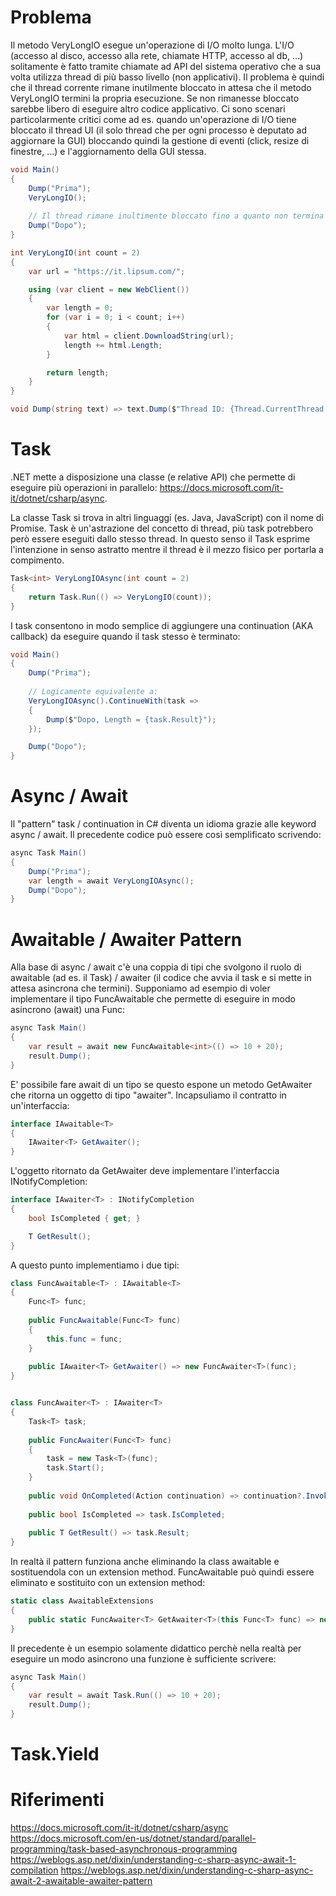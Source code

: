 # Problema
Il metodo VeryLongIO esegue un'operazione di I/O molto lunga. L'I/O (accesso al disco, accesso alla rete, chiamate HTTP, accesso al db, ...) solitamente è fatto tramite chiamate ad API del sistema operativo che a sua volta utilizza thread di più basso livello (non applicativi). Il problema è quindi che il thread corrente rimane inutilmente bloccato in attesa che il metodo VeryLongIO termini la propria esecuzione. Se non rimanesse bloccato sarebbe libero di eseguire altro codice applicativo. 
Ci sono scenari particolarmente critici come ad es. quando un'operazione di I/O tiene bloccato il thread UI (il solo thread che per ogni processo è deputato ad aggiornare la GUI) bloccando quindi la gestione di eventi (click, resize di finestre, ...) e l'aggiornamento della GUI stessa.

```csharp
void Main()
{
	Dump("Prima");
	VeryLongIO();
	
	// Il thread rimane inultimente bloccato fino a quanto non termina l'operazione di IO (VeryLongIO).
	Dump("Dopo");
}

int VeryLongIO(int count = 2)
{
	var url = "https://it.lipsum.com/";

	using (var client = new WebClient())
	{
		var length = 0;
		for (var i = 0; i < count; i++)
		{
			var html = client.DownloadString(url);
			length += html.Length;
		}

		return length;
	}
}

void Dump(string text) => text.Dump($"Thread ID: {Thread.CurrentThread.ManagedThreadId}");
```

# Task
.NET mette a disposizione una classe (e relative API) che permette di eseguire più operazioni in parallelo: https://docs.microsoft.com/it-it/dotnet/csharp/async.

La classe Task si trova in altri linguaggi (es. Java, JavaScript) con il nome di Promise.
Task è un'astrazione del concetto di thread, più task potrebbero però essere eseguiti dallo stesso thread. In questo senso il Task esprime l'intenzione in senso astratto mentre il thread è il mezzo fisico per portarla a compimento.

```csharp
Task<int> VeryLongIOAsync(int count = 2)
{
	return Task.Run(() => VeryLongIO(count));
}
```

I task consentono in modo semplice di aggiungere una continuation (AKA callback) da eseguire quando il task stesso è terminato:

```csharp
void Main()
{
	Dump("Prima");
  
	// Logicamente equivalente a:
	VeryLongIOAsync().ContinueWith(task =>
	{
		Dump($"Dopo, Length = {task.Result}");
	});

	Dump("Dopo");
}
```

# Async / Await

Il "pattern" task / continuation in C# diventa un idioma grazie alle keyword async / await. Il precedente codice può essere così semplificato scrivendo:

```csharp
async Task Main()
{
	Dump("Prima");
	var length = await VeryLongIOAsync();
	Dump("Dopo");
}
```

# Awaitable / Awaiter Pattern

Alla base di async / await c'è una coppia di tipi che svolgono il ruolo di awaitable (ad es. il Task) / awaiter (il codice che avvia il task e si mette in attesa asincrona che termini). 
Supponiamo ad esempio di voler implementare il tipo FuncAwaitable che permette di eseguire in modo asincrono (await) una Func<T>:

```csharp
async Task Main()
{
	var result = await new FuncAwaitable<int>(() => 10 + 20);
	result.Dump();
}
```

E' possibile fare await di un tipo se questo espone un metodo GetAwaiter che ritorna un oggetto di tipo "awaiter". Incapsuliamo il contratto in un'interfaccia:

```csharp
interface IAwaitable<T>
{
	IAwaiter<T> GetAwaiter();
}
```

L'oggetto ritornato da GetAwaiter deve implementare l'interfaccia INotifyCompletion:

```csharp
interface IAwaiter<T> : INotifyCompletion
{
	bool IsCompleted { get; }

	T GetResult();
}
```

A questo punto implementiamo i due tipi:

```csharp
class FuncAwaitable<T> : IAwaitable<T>
{
	Func<T> func;
	
	public FuncAwaitable(Func<T> func)
	{
		this.func = func;
	}
	
	public IAwaiter<T> GetAwaiter() => new FuncAwaiter<T>(func);
}


class FuncAwaiter<T> : IAwaiter<T>
{
	Task<T> task;
	
	public FuncAwaiter(Func<T> func)
	{
		task = new Task<T>(func);
		task.Start();
	}
	
	public void OnCompleted(Action continuation) => continuation?.Invoke();
	
	public bool IsCompleted => task.IsCompleted;
	
	public T GetResult() => task.Result;
}
```

In realtà il pattern funziona anche eliminando la class awaitable e sostituendola con un extension method. FuncAwaitable può quindi essere eliminato e sostituito con un extension method:

```csharp
static class AwaitableExtensions
{
	public static FuncAwaiter<T> GetAwaiter<T>(this Func<T> func) => new FuncAwaiter<T>(func);
}
```

Il precedente è un esempio solamente didattico perchè nella realtà per eseguire un modo asincrono una funzione è sufficiente scrivere:

```csharp
async Task Main()
{
	var result = await Task.Run(() => 10 + 20);
	result.Dump();
}
```

# Task.Yield

# Riferimenti
https://docs.microsoft.com/it-it/dotnet/csharp/async
https://docs.microsoft.com/en-us/dotnet/standard/parallel-programming/task-based-asynchronous-programming
https://weblogs.asp.net/dixin/understanding-c-sharp-async-await-1-compilation
https://weblogs.asp.net/dixin/understanding-c-sharp-async-await-2-awaitable-awaiter-pattern
